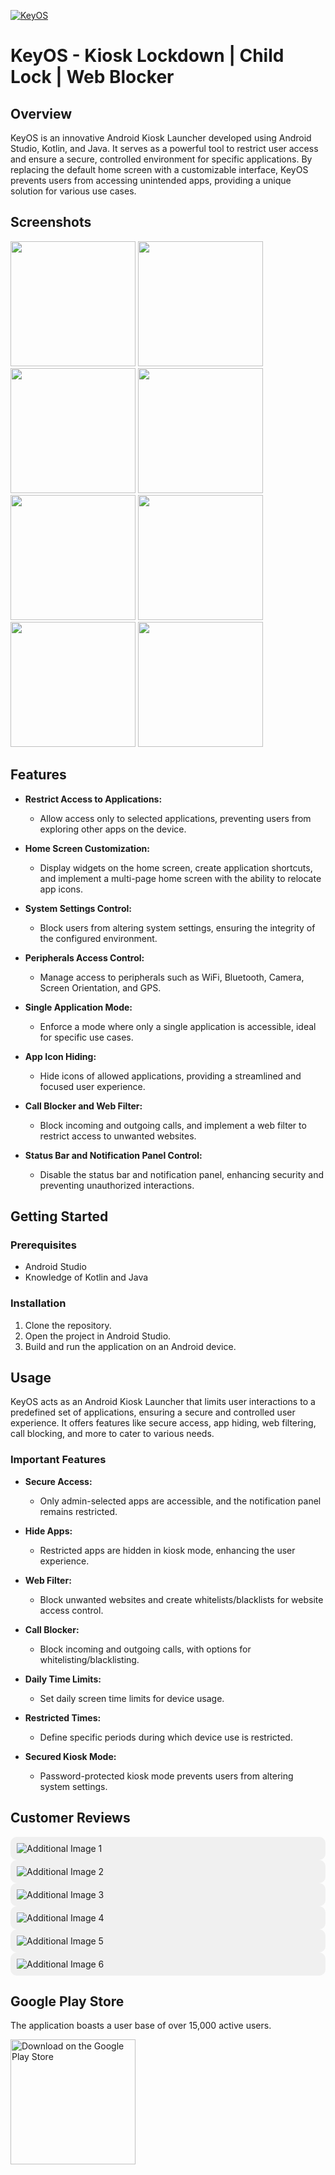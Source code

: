 [![KeyOS](https://i.postimg.cc/4x8S1K61/tech-Dev-Ash-key-OS-icon.png)](https://www.amazon.in/KeyOS-Kiosk-Lockdown-Child-Blocker/dp/B08R95FPFF)
# KeyOS - Kiosk Lockdown | Child Lock | Web Blocker

## Overview

KeyOS is an innovative Android Kiosk Launcher developed using Android Studio, Kotlin, and Java. It serves as a powerful tool to restrict user access and ensure a secure, controlled environment for specific applications. By replacing the default home screen with a customizable interface, KeyOS prevents users from accessing unintended apps, providing a unique solution for various use cases.

## Screenshots

<p float="left">
  <img src="https://i.postimg.cc/m2hv5fj4/image.png" width="200" />
  <img src="https://i.postimg.cc/CLD3gC3r/image.png" width="200" />
  <img src="https://i.postimg.cc/pLC1WsqC/image.png" width="200" />
    <img src="https://i.postimg.cc/L85jPvmN/image.png" width="200" />
  <img src="https://i.postimg.cc/3RYRXJgY/image.png" width="200" />
  <img src="https://i.postimg.cc/43b4xkjM/image.png" width="200" />
  <img src="https://i.postimg.cc/xC4w06jh/image.png" width="200" />
  
  <img src="https://i.postimg.cc/NMKg79Kh/image.png" width="200" />
</p>

## Features

- **Restrict Access to Applications:**
  - Allow access only to selected applications, preventing users from exploring other apps on the device.

- **Home Screen Customization:**
  - Display widgets on the home screen, create application shortcuts, and implement a multi-page home screen with the ability to relocate app icons.

- **System Settings Control:**
  - Block users from altering system settings, ensuring the integrity of the configured environment.

- **Peripherals Access Control:**
  - Manage access to peripherals such as WiFi, Bluetooth, Camera, Screen Orientation, and GPS.

- **Single Application Mode:**
  - Enforce a mode where only a single application is accessible, ideal for specific use cases.

- **App Icon Hiding:**
  - Hide icons of allowed applications, providing a streamlined and focused user experience.

- **Call Blocker and Web Filter:**
  - Block incoming and outgoing calls, and implement a web filter to restrict access to unwanted websites.

- **Status Bar and Notification Panel Control:**
  - Disable the status bar and notification panel, enhancing security and preventing unauthorized interactions.

## Getting Started

### Prerequisites

- Android Studio
- Knowledge of Kotlin and Java

### Installation

1. Clone the repository.
2. Open the project in Android Studio.
3. Build and run the application on an Android device.

## Usage

KeyOS acts as an Android Kiosk Launcher that limits user interactions to a predefined set of applications, ensuring a secure and controlled user experience. It offers features like secure access, app hiding, web filtering, call blocking, and more to cater to various needs.

### Important Features

- **Secure Access:**
  - Only admin-selected apps are accessible, and the notification panel remains restricted.

- **Hide Apps:**
  - Restricted apps are hidden in kiosk mode, enhancing the user experience.

- **Web Filter:**
  - Block unwanted websites and create whitelists/blacklists for website access control.
 
- **Call Blocker:**
  - Block incoming and outgoing calls, with options for whitelisting/blacklisting.
 
- **Daily Time Limits:**
  - Set daily screen time limits for device usage.
    
- **Restricted Times:**
  - Define specific periods during which device use is restricted.
    
- **Secured Kiosk Mode:**
  - Password-protected kiosk mode prevents users from altering system settings.

## Customer Reviews

<p align="left">
<div style="border-radius: 10px; overflow: hidden; background-color: #f0f0f0; padding: 10px;">
    <img src="https://i.postimg.cc/QtPyn22V/Screenshot-2024-01-01-132831.jpg" alt="Additional Image 1"/>
  </div>
  <div style="border-radius: 10px; overflow: hidden; background-color: #f0f0f0; padding: 10px;">
    <img src="https://i.postimg.cc/3NvcMLh1/Screenshot-2024-01-01-132845.jpg" alt="Additional Image 2"/>
  </div>
  <div style="border-radius: 10px; overflow: hidden; background-color: #f0f0f0; padding: 10px;">
    <img src="https://i.postimg.cc/Wb0HXfXb/Screenshot-2024-01-01-132919.jpg" alt="Additional Image 3"/>
  </div>
  <div style="border-radius: 10px; overflow: hidden; background-color: #f0f0f0; padding: 10px;">
    <img src="https://i.postimg.cc/2jbJB5WW/Screenshot-2024-01-01-132938.jpg" alt="Additional Image 4"/>
  </div>
  <div style="border-radius: 10px; overflow: hidden; background-color: #f0f0f0; padding: 10px;">
    <img src="https://i.postimg.cc/y6MGhzhb/Screenshot-2024-01-01-133001.jpg" alt="Additional Image 5"/>
  </div>
  <div style="border-radius: 10px; overflow: hidden; background-color: #f0f0f0; padding: 10px;">
    <img src="https://i.postimg.cc/6pw1SLmV/Screenshot-2024-01-01-133037.jpg" alt="Additional Image 6"/>
  </div>
</p>

## Google Play Store

The application boasts a user base of over 15,000 active users.

<a href="https://www.amazon.in/KeyOS-Kiosk-Lockdown-Child-Blocker/dp/B08R95FPFF">
  <img src="https://play.google.com/intl/en_us/badges/static/images/badges/en_badge_web_generic.png" alt="Download on the Google Play Store" width="200">
</a>




